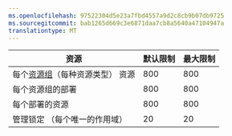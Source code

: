 ```yaml
---
ms.openlocfilehash: 97522304d5e23a7fbd4557a9d2c8cb9b07db9725
ms.sourcegitcommit: bab1265d669c3e6871daa7cb8a5640a47104947a
translationtype: MT
---
```

资源|默认限制|最大限制
---|---|---
每个[资源组](resource-group-overview.md)（每种资源类型） 资源|800|800
每个资源组的部署|800|800
每个部署的资源|800|800
管理锁定 （每个唯一的作用域）|20|20
